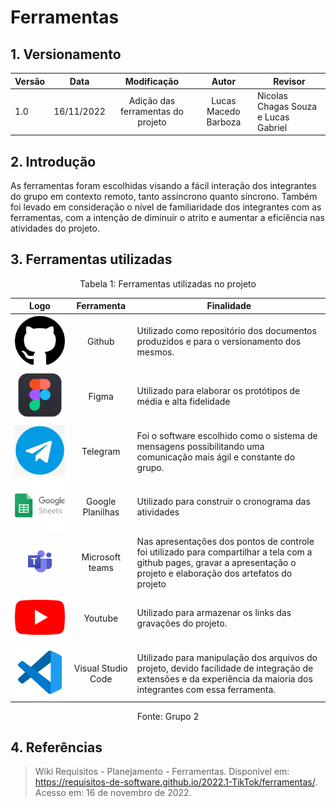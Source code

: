 # Ferramentas

## 1. Versionamento

| Versão | Data       |            Modificação            |        Autor         | Revisor |
| ------ | ---------- | :-------------------------------: | :------------------: | ------- |
| 1.0    | 16/11/2022 | Adição das ferramentas do projeto | Lucas Macedo Barboza | Nicolas Chagas Souza e Lucas Gabriel|

## 2. Introdução

<p> As ferramentas foram escolhidas visando a fácil interação dos integrantes do grupo em contexto remoto, tanto assíncrono quanto síncrono. Também foi levado em consideração o nível de familiaridade dos integrantes com as ferramentas, com a intenção de diminuir o atrito e aumentar a eficiência nas atividades do projeto. </p>

## 3. Ferramentas utilizadas

<div style="text-align: center">
<p>Tabela 1: Ferramentas utilizadas no projeto</p>
</div>

|                    Logo                    |     Ferramenta     | Finalidade                                                                                                                                                                |
| :----------------------------------------: | :----------------: | ------------------------------------------------------------------------------------------------------------------------------------------------------------------------- |
|     ![Github](../img/github-icon.png)      |       Github       | Utilizado como repositório dos documentos produzidos e para o versionamento dos mesmos.                                                                                   |
|      ![Figma](../img/figma-icon.jpeg)      |       Figma        | Utilizado para elaborar os protótipos de média e alta fidelidade                                                                                                          |
|   ![Telegram](../img/telegram-icon.png)    |      Telegram      | Foi o software escolhido como o sistema de mensagens possibilitando uma comunicação mais ágil e constante do grupo.                                                       |
| ![Google Planilhas](../img/sheet-icon.png) |  Google Planilhas  | Utilizado para construir o cronograma das atividades                                                                                                                      |
|      ![Teams](../img/teams-icon.png)       |  Microsoft teams   | Nas apresentações dos pontos de controle foi utilizado para compartilhar a tela com a github pages, gravar a apresentação o projeto e elaboração dos artefatos do projeto |
|    ![Youtube](../img/youtube-icon.png)     |      Youtube       | Utilizado para armazenar os links das gravações do projeto.                                                                                                               |
|     ![VsCode](../img/vscode-icon.png)      | Visual Studio Code | Utilizado para manipulação dos arquivos do projeto, devido facilidade de integração de extensões e da experiência da maioria dos integrantes com essa ferramenta.         |

<div style="text-align: center">
<p>Fonte: Grupo 2</p>
</div>

## 4. Referências

> Wiki Requisitos - Planejamento - Ferramentas. Disponível em: https://requisitos-de-software.github.io/2022.1-TikTok/ferramentas/. Acesso em: 16 de novembro de 2022.
